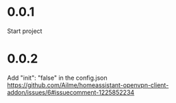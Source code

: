 # 0.0.1

Start project

# 0.0.2

Add "init": "false" in the config.json \
https://github.com/Ailme/homeassistant-openvpn-client-addon/issues/6#issuecomment-1225852234
